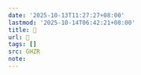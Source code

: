 ```yaml
---
date: '2025-10-13T11:27:27+08:00'
lastmod: '2025-10-14T06:42:21+08:00'
title: 󰗰
url: 󰗰
tags: []
src: GHZR
note:
---
```

